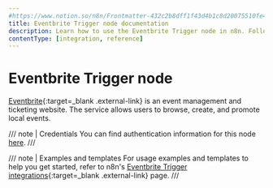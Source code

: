 ```yaml
---
#https://www.notion.so/n8n/Frontmatter-432c2b8dff1f43d4b1c8d20075510fe4
title: Eventbrite Trigger node documentation
description: Learn how to use the Eventbrite Trigger node in n8n. Follow technical documentation to integrate Eventbrite Trigger node into your workflows.
contentType: [integration, reference]
---
```


# Eventbrite Trigger node

[Eventbrite](https://www.eventbrite.com/){:target=_blank .external-link} is an event management and ticketing website. The service allows users to browse, create, and promote local events.

/// note | Credentials
You can find authentication information for this node [here](/integrations/builtin/credentials/eventbrite.md).
///

///  note  | Examples and templates
For usage examples and templates to help you get started, refer to n8n's [Eventbrite Trigger integrations](https://n8n.io/integrations/eventbrite-trigger/){:target=_blank .external-link} page.
///
